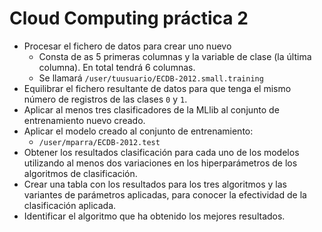 # Cloud Computing práctica 2

* Procesar el fichero de datos para crear uno nuevo
  * Consta de as 5 primeras columnas y la variable de clase (la última columna). En total tendrá 6 columnas.
  * Se llamará `/user/tuusuario/ECDB-2012.small.training`
* Equilibrar el fichero  resultante de datos para que  tenga el mismo número de registros de las clases `0` y `1`.
* Aplicar al menos tres clasificadores de la MLlib al conjunto de entrenamiento nuevo creado.
* Aplicar el modelo creado al conjunto de entrenamiento:
  * `/user/mparra/ECDB-2012.test`
* Obtener los resultados clasificación para cada uno de los modelos utilizando  al menos  dos  variaciones  en los hiperparámetros  de los  algoritmos  de clasificación.
* Crear una tabla con los resultados para los tres algoritmos y las variantes de parámetros aplicadas, para conocer la efectividad de la clasificación aplicada.
* Identificar el algoritmo que ha obtenido los mejores resultados.

